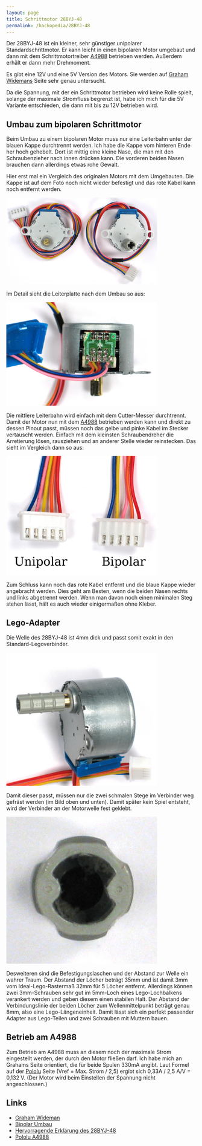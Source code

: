 ```yaml
---
layout: page
title: Schrittmotor 28BYJ-48
permalink: /hackopedia/28BYJ-48
---
```


Der 28BYJ-48 ist ein kleiner, sehr günstiger unipolarer Standardschrittmotor. Er kann leicht in einen bipolaren Motor umgebaut und dann mit dem Schrittmotortreiber [A4988](/hackopedia/A4988) betrieben werden. Außerdem erhält er dann mehr Drehmoment.

Es gibt eine 12V und eine 5V Version des Motors. Sie werden auf [Graham Widemans](https://grahamwideman.wikispaces.com/Motors-+28BYJ-48+Stepper+motor+notes) Seite sehr genau untersucht. 

Da die Spannung, mit der ein Schrittmotor betrieben wird keine Rolle spielt, solange der maximale Stromfluss begrenzt ist, habe ich mich für die 5V Variante entschieden, die dann mit bis zu 12V betrieben wird.

## Umbau zum bipolaren Schrittmotor

Beim Umbau zu einem bipolaren Motor muss nur eine Leiterbahn unter der blauen Kappe durchtrennt werden. Ich habe die Kappe vom hinteren Ende her hoch gehebelt. Dort ist mittig eine kleine Nase, die man mit den Schraubenzieher nach innen drücken kann. Die vorderen beiden Nasen brauchen dann allerdings etwas rohe Gewalt.

Hier erst mal ein Vergleich des originalen Motors mit dem Umgebauten. Die Kappe ist auf dem Foto noch nicht wieder befestigt und das rote Kabel kann noch entfernt werden.

<img src="/images/28BYJ-48-Vergleich.JPG" alt="Vergleich Original mit Umbau" width="400px" />

Im Detail sieht die Leiterplatte nach dem Umbau so aus:

<img src="/images/28BYJ-48-BipolarHack.JPG" alt="Bipolar Hack" width="400px" />

Die mittlere Leiterbahn wird einfach mit dem Cutter-Messer durchtrennt. Damit der Motor nun mit dem [A4988](/hackopedia/A4988) betrieben werden kann und direkt zu dessen Pinout passt, müssen noch das gelbe und pinke Kabel im Stecker vertauscht werden. Einfach mit dem kleinsten Schraubendreher die Arretierung lösen, rausziehen und an anderer Stelle wieder reinstecken. Das sieht im Vergleich dann so aus:

<img src="/images/Stecker-28BYJ-48-Unipolar-Bipolar.JPG" alt="Bipolar Steckervergleich" width="400px" />

Zum Schluss kann noch das rote Kabel entfernt und die blaue Kappe wieder angebracht werden. Dies geht am Besten, wenn die beiden Nasen rechts und links abgetrennt werden. Wenn man davon noch einen minimalen Steg stehen lässt, hält es auch wieder einigermaßen ohne Kleber.

## Lego-Adapter

Die Welle des 28BYJ-48 ist 4mm dick und passt somit exakt in den Standard-Legoverbinder. 

<img src="/images/28BYJ-48_mit_Verbinder.JPG" alt="Lego-Verbinder am 28BYJ-48" width="400px" />

Damit dieser passt, müssen nur die zwei schmalen Stege im Verbinder weg gefräst werden (im Bild oben und unten). Damit später kein Spiel entsteht, wird der Verbinder an der Motorwelle fest geklebt.

<img src="/images/Verbinder_fuer_28BYJ-48.JPG" alt="Lego-Verbinder" width="400px" />

Desweiteren sind die Befestigungslaschen und der Abstand zur Welle ein wahrer Traum. Der Abstand der Löcher beträgt 35mm und ist damit 3mm vom Ideal-Lego-Rastermaß 32mm für 5 Löcher entfernt. Allerdings können zwei 3mm-Schrauben sehr gut im 5mm-Loch eines Lego-Lochbalkens verankert werden und geben diesem einen stabilen Halt. Der Abstand der Verbindungslinie der beiden Löcher zum Wellenmittelpunkt beträgt genau 8mm, also eine Lego-Längeneinheit. Damit lässt sich ein perfekt passender Adapter aus Lego-Teilen und zwei Schrauben mit Muttern bauen.


## Betrieb am A4988

Zum Betrieb am A4988 muss an diesem noch der maximale Strom eingestellt werden, der durch den Motor fließen darf. Ich habe mich an Grahams Seite orientiert, die für beide Spulen 330mA angibt. Laut Formel auf der [Pololu](https://www.pololu.com/product/1182) Seite (Vref = Max. Strom / 2,5) ergibt sich 0,33A / 2,5 A/V = 0,132 V. (Der Motor wird beim Einstellen der Spannung nicht angeschlossen.)

## Links

* [Graham Wideman](https://grahamwideman.wikispaces.com/Motors-+28BYJ-48+Stepper+motor+notes)
* [Bipolar Umbau](http://www.jangeox.be/2013/10/change-unipolar-28byj-48-to-bipolar.html)
* [Hervorragende Erklärung des 28BYJ-48](https://www.youtube.com/watch?v=B86nqDRskVU)
* [Pololu A4988](https://www.pololu.com/product/1182)

